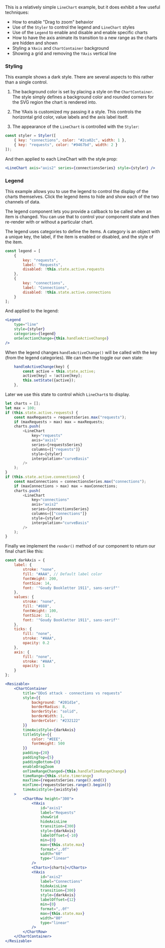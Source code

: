 This is a relatively simple `LineChart` example, but it does exhibit a few useful techniques:

* How to enable "Drag to zoom" behavior
* Use of the `Styler` to control the legend and `LineChart` styles
* Use of the `Legend` to enable and disable and enable specific charts
* How to have the axis animate its transition to a new range as the charts are hidden and shown
* Styling a `YAxis` and `ChartContainer` background
* Showing a grid and removing the `YAxis` vertical line

### Styling

This example shows a dark style. There are several aspects to this rather than a single control.

1. The background color is set by placing a style on the `ChartContainer`. The style simply defines a background color and
   rounded corners for the SVG region the chart is rendered into.

2. The YAxis is customized my passing it a style. This controls the horizontal grid color, value labels and the axis label itself.

3. The appearance of the `LineChart` is controlled with the `Styler`:

```js
const styler = Styler([
    { key: "connections", color: "#2ca02c", width: 1 },
    { key: "requests", color: "#9467bd", width: 2 }
]);
```

And then applied to each LineChart with the style prop:

```jsx
<LineChart axis="axis2" series={connectionsSeries} style={styler} />
```

### Legend

This example allows you to use the legend to control the display of the charts themselves. Click the legend items to hide and show each of the two channels of data.

The legend component lets you provide a callback to be called when an item is changed. You can use that to control your component state and then re-render with or without a particular chart.

The legend uses categories to define the items. A category is an object with a unique key, the label, if the item is enabled or disabled, and the style of the item.

```javascript
const legend = [
    {
        key: "requests",
        label: "Requests",
        disabled: !this.state.active.requests
    },
    {
        key: "connections",
        label: "Connections",
        disabled: !this.state.active.connections
    }
];
```

And applied to the legend:

```jsx
<Legend
    type="line"
    style={styler}
    categories={legend}
    onSelectionChange={this.handleActiveChange}
/>
```

When the legend changes `handleActiveChange()` will be called with the key (from the legend categories). We can then the toggle our own state:

```js
    handleActiveChange(key) {
        const active = this.state.active;
        active[key] = !active[key];
        this.setState({active});
    },
```

Later we use this state to control which `LineChart`s to display.

```js
let charts = [];
let max = 100;
if (this.state.active.requests) {
    const maxRequests = requestsSeries.max("requests");
    if (maxRequests > max) max = maxRequests;
    charts.push(
        <LineChart
            key="requests"
            axis="axis1"
            series={requestsSeries}
            columns={["requests"]}
            style={styler}
            interpolation="curveBasis"
        />
    );
}
if (this.state.active.connections) {
    const maxConnections = connectionsSeries.max("connections");
    if (maxConnections > max) max = maxConnections;
    charts.push(
        <LineChart
            key="connections"
            axis="axis2"
            series={connectionsSeries}
            columns={["connections"]}
            style={styler}
            interpolation="curveBasis"
        />
    );
}
```

Finally we implement the `render()` method of our component to return our final chart like this:

```jsx
const darkAxis = {
    label: {
        stroke: "none",
        fill: "#AAA", // Default label color
        fontWeight: 200,
        fontSize: 14,
        font: '"Goudy Bookletter 1911", sans-serif"'
    },
    values: {
        stroke: "none",
        fill: "#888",
        fontWeight: 100,
        fontSize: 11,
        font: '"Goudy Bookletter 1911", sans-serif"'
    },
    ticks: {
        fill: "none",
        stroke: "#AAA",
        opacity: 0.2
    },
    axis: {
        fill: "none",
        stroke: "#AAA",
        opacity: 1
    }
};

<Resizable>
    <ChartContainer
        title="DDoS attack - connections vs requests"
        style={{
            background: "#201d1e",
            borderRadius: 8,
            borderStyle: "solid",
            borderWidth: 1,
            borderColor: "#232122"
        }}
        timeAxisStyle={darkAxis}
        titleStyle={{
            color: "#EEE",
            fontWeight: 500
        }}
        padding={20}
        paddingTop={5}
        paddingBottom={0}
        enableDragZoom
        onTimeRangeChanged={this.handleTimeRangeChange}
        timeRange={this.state.timerange}
        maxTime={requestsSeries.range().end()}
        minTime={requestsSeries.range().begin()}
        timeAxisStyle={axisStyle}
    >
        <ChartRow height="300">
            <YAxis
                id="axis1"
                label="Requests"
                showGrid
                hideAxisLine
                transition={300}
                style={darkAxis}
                labelOffset={-10}
                min={0}
                max={this.state.max}
                format=",.0f"
                width="60"
                type="linear"
            />
            <Charts>{charts}</Charts>
            <YAxis
                id="axis2"
                label="Connections"
                hideAxisLine
                transition={300}
                style={darkAxis}
                labelOffset={12}
                min={0}
                format=",.0f"
                max={this.state.max}
                width="80"
                type="linear"
            />
        </ChartRow>
    </ChartContainer>
</Resizable>
```